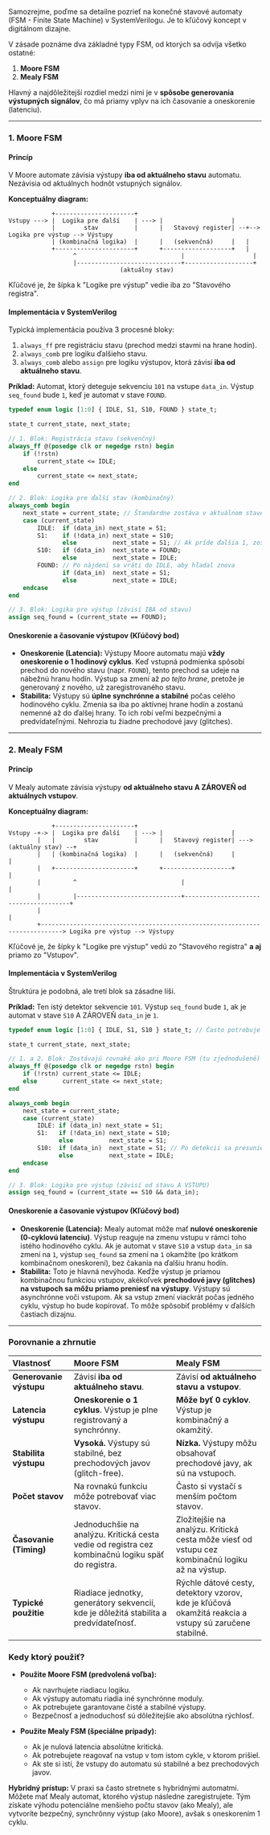 Samozrejme, poďme sa detailne pozrieť na konečné stavové automaty (FSM - Finite State Machine) v SystemVerilogu. Je to kľúčový koncept v digitálnom dizajne.

V zásade poznáme dva základné typy FSM, od ktorých sa odvíja všetko ostatné:

1.  **Moore FSM**
2.  **Mealy FSM**

Hlavný a najdôležitejší rozdiel medzi nimi je v **spôsobe generovania výstupných signálov**, čo má priamy vplyv na ich časovanie a oneskorenie (latenciu).

-----

### 1\. Moore FSM

#### Princíp

V Moore automate závisia výstupy **iba od aktuálneho stavu** automatu. Nezávisia od aktuálnych hodnôt vstupných signálov.

**Konceptuálny diagram:**

```
            +----------------------+
Vstupy ---> |  Logika pre ďalší    | ---> |                   |
            |        stav          |      |   Stavový register| --+--> Logika pre výstup --> Výstupy
            | (kombinačná logika)  |      |   (sekvenčná)     |   |
            +----------------------+      +-------------------+   |
                  ^                             |                   |
                  |-----------------------------+-------------------+
                               (aktuálny stav)
```

Kľúčové je, že šípka k "Logike pre výstup" vedie iba zo "Stavového registra".

#### Implementácia v SystemVerilog

Typická implementácia používa 3 procesné bloky:

1.  `always_ff` pre registráciu stavu (prechod medzi stavmi na hrane hodín).
2.  `always_comb` pre logiku ďalšieho stavu.
3.  `always_comb` alebo `assign` pre logiku výstupov, ktorá závisí **iba od aktuálneho stavu**.

**Príklad:** Automat, ktorý deteguje sekvenciu `101` na vstupe `data_in`. Výstup `seq_found` bude `1`, keď je automat v stave `FOUND`.

```systemverilog
typedef enum logic [1:0] { IDLE, S1, S10, FOUND } state_t;

state_t current_state, next_state;

// 1. Blok: Registrácia stavu (sekvenčný)
always_ff @(posedge clk or negedge rstn) begin
    if (!rstn)
        current_state <= IDLE;
    else
        current_state <= next_state;
end

// 2. Blok: Logika pre ďalší stav (kombinačný)
always_comb begin
    next_state = current_state; // Štandardne zostáva v aktuálnom stave
    case (current_state)
        IDLE:  if (data_in) next_state = S1;
        S1:    if (!data_in) next_state = S10;
               else          next_state = S1; // Ak príde ďalšia 1, zostáva v S1
        S10:   if (data_in)  next_state = FOUND;
               else          next_state = IDLE;
        FOUND: // Po nájdení sa vráti do IDLE, aby hľadal znova
               if (data_in)  next_state = S1;
               else          next_state = IDLE;
    endcase
end

// 3. Blok: Logika pre výstup (závisí IBA od stavu)
assign seq_found = (current_state == FOUND);
```

#### Oneskorenie a časovanie výstupov (Kľúčový bod)

  * **Oneskorenie (Latencia):** Výstupy Moore automatu majú **vždy oneskorenie o 1 hodinový cyklus**. Keď vstupná podmienka spôsobí prechod do nového stavu (napr. `FOUND`), tento prechod sa udeje na nábežnú hranu hodín. Výstup sa zmení až *po tejto hrane*, pretože je generovaný z nového, už zaregistrovaného stavu.
  * **Stabilita:** Výstupy sú **úplne synchrónne a stabilné** počas celého hodinového cyklu. Zmenia sa iba po aktívnej hrane hodín a zostanú nemenné až do ďalšej hrany. To ich robí veľmi bezpečnými a predvídateľnými. Nehrozia tu žiadne prechodové javy (glitches).

-----

### 2\. Mealy FSM

#### Princíp

V Mealy automate závisia výstupy **od aktuálneho stavu A ZÁROVEŇ od aktuálnych vstupov**.

**Konceptuálny diagram:**

```
            +----------------------+
Vstupy -+-> |  Logika pre ďalší    | ---> |                   |
        |   |        stav          |      |   Stavový register| ---> (aktuálny stav) --+
        |   | (kombinačná logika)  |      |   (sekvenčná)     |                        |
        |   +----------------------+      +-------------------+                        |
        |         ^                             |                                      |
        |         |-----------------------------+--------------------------------------+
        |                                                                              |
        +----------------------------------------------------------------------------> Logika pre výstup --> Výstupy
```

Kľúčové je, že šípky k "Logike pre výstup" vedú zo "Stavového registra" **a aj** priamo zo "Vstupov".

#### Implementácia v SystemVerilog

Štruktúra je podobná, ale tretí blok sa zásadne líši.

**Príklad:** Ten istý detektor sekvencie `101`. Výstup `seq_found` bude `1`, ak je automat v stave `S10` A ZÁROVEŇ `data_in` je `1`.

```systemverilog
typedef enum logic [1:0] { IDLE, S1, S10 } state_t; // Často potrebuje menej stavov

state_t current_state, next_state;

// 1. a 2. Blok: Zostávajú rovnaké ako pri Moore FSM (tu zjednodušené)
always_ff @(posedge clk or negedge rstn) begin
    if (!rstn) current_state <= IDLE;
    else       current_state <= next_state;
end

always_comb begin
    next_state = current_state;
    case (current_state)
        IDLE: if (data_in) next_state = S1;
        S1:   if (!data_in) next_state = S10;
              else          next_state = S1;
        S10:  if (data_in)  next_state = S1; // Po detekcii sa presunie ďalej
              else          next_state = IDLE;
    endcase
end

// 3. Blok: Logika pre výstup (závisí od stavu A VSTUPU)
assign seq_found = (current_state == S10 && data_in);
```

#### Oneskorenie a časovanie výstupov (Kľúčový bod)

  * **Oneskorenie (Latencia):** Mealy automat môže mať **nulové oneskorenie (0-cyklovú latenciu)**. Výstup reaguje na zmenu vstupu v rámci toho istého hodinového cyklu. Ak je automat v stave `S10` a vstup `data_in` sa zmení na `1`, výstup `seq_found` sa zmení na `1` okamžite (po krátkom kombinačnom oneskorení), bez čakania na ďalšiu hranu hodín.
  * **Stabilita:** Toto je hlavná nevýhoda. Keďže výstup je priamou kombinačnou funkciou vstupov, akékoľvek **prechodové javy (glitches) na vstupoch sa môžu priamo preniesť na výstupy**. Výstupy sú asynchrónne voči vstupom. Ak sa vstup zmení viackrát počas jedného cyklu, výstup ho bude kopírovať. To môže spôsobiť problémy v ďalších častiach dizajnu.

-----

### Porovnanie a zhrnutie

| Vlastnosť | Moore FSM | Mealy FSM |
| :--- | :--- | :--- |
| **Generovanie výstupu** | Závisí **iba od aktuálneho stavu**. | Závisí **od aktuálneho stavu a vstupov**. |
| **Latencia výstupu** | **Oneskorenie o 1 cyklus**. Výstup je plne registrovaný a synchrónny. | **Môže byť 0 cyklov**. Výstup je kombinačný a okamžitý. |
| **Stabilita výstupu** | **Vysoká.** Výstupy sú stabilné, bez prechodových javov (glitch-free). | **Nízka.** Výstupy môžu obsahovať prechodové javy, ak sú na vstupoch. |
| **Počet stavov** | Na rovnakú funkciu môže potrebovať viac stavov. | Často si vystačí s menším počtom stavov. |
| **Časovanie (Timing)** | Jednoduchšie na analýzu. Kritická cesta vedie od registra cez kombinačnú logiku späť do registra. | Zložitejšie na analýzu. Kritická cesta môže viesť od vstupu cez kombinačnú logiku až na výstup. |
| **Typické použitie** | Riadiace jednotky, generátory sekvencií, kde je dôležitá stabilita a predvídateľnosť. | Rýchle dátové cesty, detektory vzorov, kde je kľúčová okamžitá reakcia a vstupy sú zaručene stabilné. |

### Kedy ktorý použiť?

  * **Použite Moore FSM (predvolená voľba):**

      * Ak navrhujete riadiacu logiku.
      * Ak výstupy automatu riadia iné synchrónne moduly.
      * Ak potrebujete garantovane čisté a stabilné výstupy.
      * Bezpečnosť a jednoduchosť sú dôležitejšie ako absolútna rýchlosť.

  * **Použite Mealy FSM (špeciálne prípady):**

      * Ak je nulová latencia absolútne kritická.
      * Ak potrebujete reagovať na vstup v tom istom cykle, v ktorom prišiel.
      * Ak ste si istí, že vstupy do automatu sú stabilné a bez prechodových javov.

**Hybridný prístup:** V praxi sa často stretnete s hybridnými automatmi. Môžete mať Mealy automat, ktorého výstup následne zaregistrujete. Tým získate výhodu potenciálne menšieho počtu stavov (ako Mealy), ale vytvoríte bezpečný, synchrônny výstup (ako Moore), avšak s oneskorením 1 cyklu.
